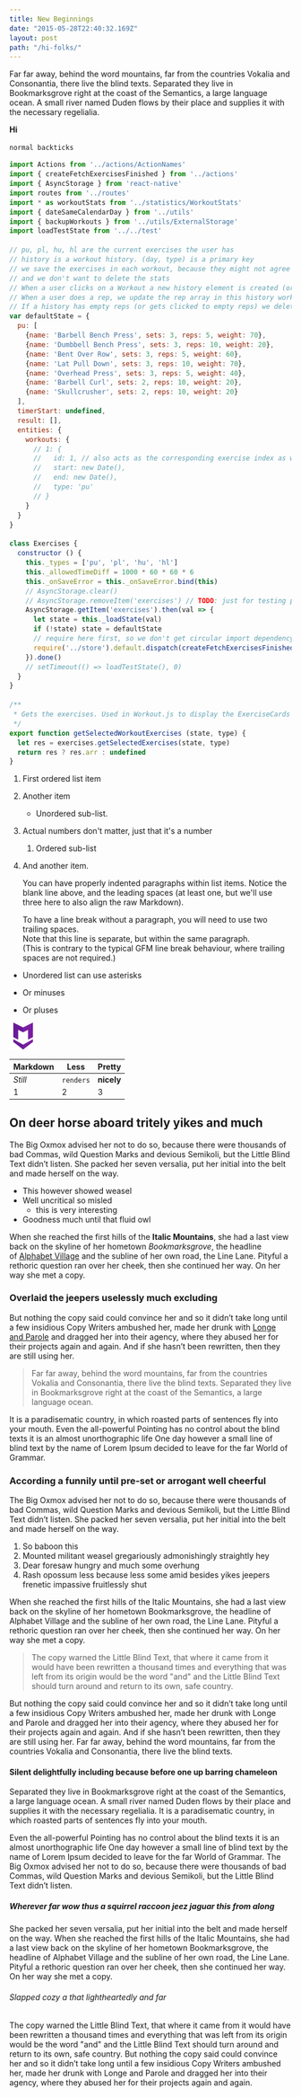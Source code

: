 ```yaml
---
title: New Beginnings
date: "2015-05-28T22:40:32.169Z"
layout: post
path: "/hi-folks/"
---
```


Far far away, behind the word mountains, far from the countries Vokalia
and Consonantia, there live the blind texts. Separated they live in
Bookmarksgrove right at the coast of the Semantics, a large language
ocean. A small river named Duden flows by their place and supplies it
with the necessary regelialia.

**Hi**

`normal backticks`

```javascript
import Actions from '../actions/ActionNames'
import { createFetchExercisesFinished } from '../actions'
import { AsyncStorage } from 'react-native'
import routes from '../routes'
import * as workoutStats from '../statistics/WorkoutStats'
import { dateSameCalendarDay } from '../utils'
import { backupWorkouts } from '../utils/ExternalStorage'
import loadTestState from '../../test'

// pu, pl, hu, hl are the current exercises the user has
// history is a workout history. (day, type) is a primary key
// we save the exercises in each workout, because they might not agree with the up-to-date information
// and we don't want to delete the stats
// When a user clicks on a Workout a new history element is created (or the existing (date,type) is laoded)
// When a user does a rep, we update the rep array in this history workout and SAVE this history to AsyncStorage
// If a history has empty reps (or gets clicked to empty reps) we delete / don't save it to AsyncStorage
var defaultState = {
  pu: [
    {name: 'Barbell Bench Press', sets: 3, reps: 5, weight: 70},
    {name: 'Dumbbell Bench Press', sets: 3, reps: 10, weight: 20},
    {name: 'Bent Over Row', sets: 3, reps: 5, weight: 60},
    {name: 'Lat Pull Down', sets: 3, reps: 10, weight: 70},
    {name: 'Overhead Press', sets: 3, reps: 5, weight: 40},
    {name: 'Barbell Curl', sets: 2, reps: 10, weight: 20},
    {name: 'Skullcrusher', sets: 2, reps: 10, weight: 20}
  ],
  timerStart: undefined,
  result: [],
  entities: {
    workouts: {
      // 1: {
      //   id: 1, // also acts as the corresponding exercise index as we have a 1-to-1 mapping
      //   start: new Date(),
      //   end: new Date(),
      //   type: 'pu'
      // }
    }
  }
}

class Exercises {
  constructor () {
    this._types = ['pu', 'pl', 'hu', 'hl']
    this._allowedTimeDiff = 1000 * 60 * 60 * 6
    this._onSaveError = this._onSaveError.bind(this)
    // AsyncStorage.clear()
    // AsyncStorage.removeItem('exercises') // TODO: just for testing purposes
    AsyncStorage.getItem('exercises').then(val => {
      let state = this._loadState(val)
      if (!state) state = defaultState
      // require here first, so we don't get circular import dependency with store <=> exerciseReducer
      require('../store').default.dispatch(createFetchExercisesFinished(state))
    }).done()
    // setTimeout(() => loadTestState(), 0)
  }
}

/**
 * Gets the exercises. Used in Workout.js to display the ExerciseCards
 */
export function getSelectedWorkoutExercises (state, type) {
  let res = exercises.getSelectedExercises(state, type)
  return res ? res.arr : undefined
}

```

1. First ordered list item
2. Another item
	* Unordered sub-list. 
1. Actual numbers don't matter, just that it's a number
	1. Ordered sub-list
4. And another item.

	You can have properly indented paragraphs within list items. Notice the blank line above, and the leading spaces (at least one, but we'll use three here to also align the raw Markdown).

	To have a line break without a paragraph, you will need to use two trailing spaces.  
	Note that this line is separate, but within the same paragraph.  
	(This is contrary to the typical GFM line break behaviour, where trailing spaces are not required.)

* Unordered list can use asterisks
- Or minuses
+ Or pluses

![alt text](https://github.com/adam-p/markdown-here/raw/master/src/common/images/icon48.png "Logo Title Text 1")

Markdown | Less | Pretty
--- | --- | ---
*Still* | `renders` | **nicely**
1 | 2 | 3

## On deer horse aboard tritely yikes and much

The Big Oxmox advised her not to do so, because there were thousands of
bad Commas, wild Question Marks and devious Semikoli, but the Little
Blind Text didn’t listen. She packed her seven versalia, put her initial
into the belt and made herself on the way.

*   This however showed weasel
*   Well uncritical so misled
    *   this is very interesting
*   Goodness much until that fluid owl

When she reached the first hills of the **Italic Mountains**, she
had a last view back on the skyline of her
hometown _Bookmarksgrove_, the headline of [Alphabet
Village](http://google.com) and the subline of her own road, the
Line Lane. Pityful a rethoric question ran over her cheek, then she
continued her way. On her way she met a copy.

### Overlaid the jeepers uselessly much excluding

But nothing the copy said could convince her and so it didn’t take
long until a few insidious Copy Writers ambushed her, made her drunk
with [Longe and Parole](http://google.com) and dragged her into
their agency, where they abused her for their projects again and
again. And if she hasn’t been rewritten, then they are still using
her.

> Far far away, behind the word mountains, far from the countries
> Vokalia and Consonantia, there live the blind texts. Separated
> they live in Bookmarksgrove right at the coast of the Semantics, a
> large language ocean. 

It is a paradisematic country, in which roasted parts of sentences
fly into your mouth. Even the all-powerful Pointing has no control
about the blind texts it is an almost unorthographic life One day
however a small line of blind text by the name of Lorem Ipsum
decided to leave for the far World of Grammar.

### According a funnily until pre-set or arrogant well cheerful

The Big Oxmox advised her not to do so, because there were thousands
of bad Commas, wild Question Marks and devious Semikoli, but the
Little Blind Text didn’t listen. She packed her seven versalia, put
her initial into the belt and made herself on the way.

1.  So baboon this
2.  Mounted militant weasel gregariously admonishingly straightly hey
3.  Dear foresaw hungry and much some overhung
4.  Rash opossum less because less some amid besides yikes jeepers frenetic impassive fruitlessly shut

When she reached the first hills of the Italic Mountains, she had a
last view back on the skyline of her hometown Bookmarksgrove, the
headline of Alphabet Village and the subline of her own road, the
Line Lane. Pityful a rethoric question ran over her cheek, then she
continued her way. On her way she met a copy.

> The copy warned the Little Blind Text, that where it came from it
> would have been rewritten a thousand times and everything that was
> left from its origin would be the word "and" and the Little Blind
> Text should turn around and return to its own, safe country.

But nothing the copy said could convince her and so it didn’t take
long until a few insidious Copy Writers ambushed her, made her drunk
with Longe and Parole and dragged her into their agency, where they
abused her for their projects again and again. And if she hasn’t
been rewritten, then they are still using her. Far far away, behind
the word mountains, far from the countries Vokalia and Consonantia,
there live the blind texts.

#### Silent delightfully including because before one up barring chameleon

Separated they live in Bookmarksgrove right at the coast of the
Semantics, a large language ocean. A small river named Duden flows
by their place and supplies it with the necessary regelialia. It is
a paradisematic country, in which roasted parts of sentences fly
into your mouth.

Even the all-powerful Pointing has no control about the blind texts
it is an almost unorthographic life One day however a small line of
blind text by the name of Lorem Ipsum decided to leave for the far
World of Grammar. The Big Oxmox advised her not to do so, because
there were thousands of bad Commas, wild Question Marks and devious
Semikoli, but the Little Blind Text didn’t listen.

##### Wherever far wow thus a squirrel raccoon jeez jaguar this from along

She packed her seven versalia, put her initial into the belt and
made herself on the way. When she reached the first hills of the
Italic Mountains, she had a last view back on the skyline of her
hometown Bookmarksgrove, the headline of Alphabet Village and the
subline of her own road, the Line Lane. Pityful a rethoric question
ran over her cheek, then she continued her way. On her way she met a
copy.

###### Slapped cozy a that lightheartedly and far

The copy warned the Little Blind Text, that where it came from it
would have been rewritten a thousand times and everything that was
left from its origin would be the word "and" and the Little Blind
Text should turn around and return to its own, safe country. But
nothing the copy said could convince her and so it didn’t take long
until a few insidious Copy Writers ambushed her, made her drunk with
Longe and Parole and dragged her into their agency, where they
abused her for their projects again and again.
